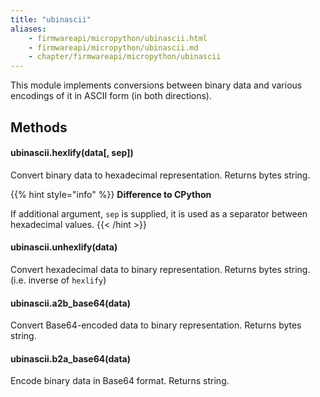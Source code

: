 ```yaml
---
title: "ubinascii"
aliases:
    - firmwareapi/micropython/ubinascii.html
    - firmwareapi/micropython/ubinascii.md
    - chapter/firmwareapi/micropython/ubinascii
---
```

This module implements conversions between binary data and various encodings of it in ASCII form (in both directions).

## Methods

#### ubinascii.hexlify(data\[, sep\])

Convert binary data to hexadecimal representation. Returns bytes string.

{{% hint style="info" %}}
**Difference to CPython**

If additional argument, `sep` is supplied, it is used as a separator between hexadecimal values.
{{< /hint >}}

#### ubinascii.unhexlify(data)

Convert hexadecimal data to binary representation. Returns bytes string. (i.e. inverse of `hexlify`)

#### ubinascii.a2b\_base64(data)

Convert Base64-encoded data to binary representation. Returns bytes string.

#### ubinascii.b2a\_base64(data)

Encode binary data in Base64 format. Returns string.

